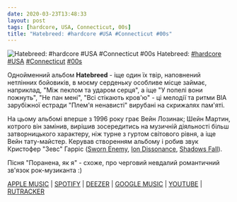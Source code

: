 ```yaml
---
date: 2020-03-23T13:48:33
layout: post
tags: [hardcore, USA, Connecticut, 00s]
title: "Hatebreed: #hardcore #USA #Connecticut #00s"
---
```

![Hatebreed: #hardcore #USA #Connecticut #00s](https://res.cloudinary.com/vast-space-unexplored/image/upload/q_auto,dpr_auto,w_auto/photos/photo_924_23-03-2020_13-48-33.jpg)
Hatebreed: [#hardcore](/tags/#hardcore) [#USA](/tags/#USA) [#Connecticut](/tags/#Connecticut) [#00s](/tags/#00s)

Однойменний альбом **Hatebreed** - іще один їх твір, наповнений нетлінних бойовиків, в моєму серденьку особливе місце займає, наприклад, &quot;Між пеклом та ударом серця&quot;, а іще &quot;У попелі вони пожнуть&quot;, &quot;Не пан мені&quot;, &quot;Всі стікають кров&#39;ю&quot; - ці мелодії та ритми ВІА зарубіжної естради &quot;Плем&#39;я ненависті&quot; вирубані на скрижалях пам&#39;яті.

На цьому альбомі вперше з 1996 року грає Вейн Лозинак; Шейн Мартин, котрого він замінив, вирішив зосередитись на музичній діяльності більш затворницького характеру, ніж турне з гуртом світового рівня, а іще Вейн тату-майстер. Керував створенням альбому і робив звук Кристофер &quot;Зевс&quot; Гарріс ([Sworn Enemy](/2019-11-25-sworn-enemy--metallic-hardcore-crossover-usa-new-york), [Ion Dissonance](/2020-01-19-ion-dissonance--mathcore-math-metal-canada-quebec), [Shadows Fall](/2020-03-21-shadows-fall--metalcore-usa-massachusetts-00s-)).

Пісня &quot;Поранена, як я&quot; - схоже, про черговий невдалий романтичний зв&#39;язок рок-музиканта :)

[APPLE MUSIC](https://music.apple.com/ru/album/hatebreed/332576800) \| [SPOTIFY](https://open.spotify.com/album/7lxWfXZ7aOVdP2TfjRpq9Q) \| [DEEZER](https://www.deezer.com/album/399161?utm_source=deezer&amp;utm_content=album-399161&amp;utm_term=1601611822_1584963990&amp;utm_medium=web) \| [GOOGLE MUSIC](https://play.google.com/music/m/Badhye235yim7bxsqqbgotadjne?t=Hatebreed_-_Hatebreed) \| [YOUTUBE](https://www.youtube.com/playlist?list=PL8307A41F0DC8D304) \| [RUTRACKER](https://rutracker.org/forum/viewtopic.php?t=2139233)